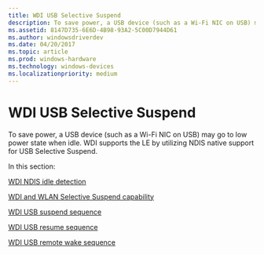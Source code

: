 ```yaml
---
title: WDI USB Selective Suspend
description: To save power, a USB device (such as a Wi-Fi NIC on USB) may go to low power state when idle. WDI supports the LE by utilizing NDIS native support for USB Selective Suspend.
ms.assetid: 8147D735-6E6D-4B98-93A2-5C00D7944D61
ms.author: windowsdriverdev
ms.date: 04/20/2017
ms.topic: article
ms.prod: windows-hardware
ms.technology: windows-devices
ms.localizationpriority: medium
---
```


# WDI USB Selective Suspend


To save power, a USB device (such as a Wi-Fi NIC on USB) may go to low power state when idle. WDI supports the LE by utilizing NDIS native support for USB Selective Suspend.

In this section:

[WDI NDIS idle detection](wdi-ndis-idle-detection.md)

[WDI and WLAN Selective Suspend capability](wdi-and-wlan-selective-suspend-capability.md)

[WDI USB suspend sequence](wdi-usb-suspend-sequence.md)

[WDI USB resume sequence](wdi-usb-resume-sequence.md)

[WDI USB remote wake sequence](wdi-usb-remote-wake-sequence.md)
 

 





